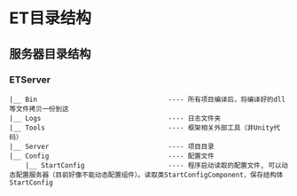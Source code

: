 
ET目录结构
=======




## 服务器目录结构

### ETServer
    |__ Bin                             	---- 所有项目编译后，将编译好的dll等文件拷贝一份到这
    |__ Logs                                ---- 日志文件夹
    |__ Tools                               ---- 框架相关外部工具（非Unity代码）
    |__ Server                              ---- 项目目录
    |__ Config                             	---- 配置文件
    	|__ StartConfig                     ---- 程序启动读取的配置文件, 可以动态配置服务器（目前好像不能动态配置组件）。读取类StartConfigComponent，保存结构体StartConfig